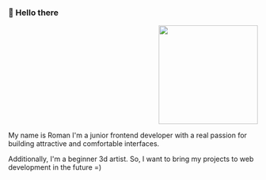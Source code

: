 ### 👋 Hello there 

<div id="header" align="right">
  <img src="https://raw.githubusercontent.com/abhisheknaiidu/abhisheknaiidu/master/code.gif" width="200"/>
</div>
<p float="left">My name is Roman I'm a junior frontend developer with a real passion for building attractive and comfortable interfaces.

Additionally, I'm a beginner 3d artist. So, I want to bring my projects to web development in the future =)</p>

